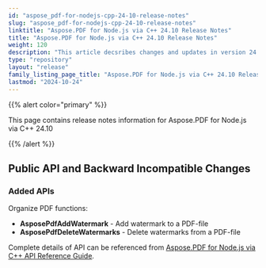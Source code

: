 ```yaml
---
id: "aspose_pdf-for-nodejs-cpp-24-10-release-notes"
slug: "aspose_pdf-for-nodejs-cpp-24-10-release-notes"
linktitle: "Aspose.PDF for Node.js via C++ 24.10 Release Notes"
title: "Aspose.PDF for Node.js via C++ 24.10 Release Notes"
weight: 120
description: "This article decsribes changes and updates in version 24.10 of Aspose.PDF for Node.js via C++"
type: "repository"
layout: "release"
family_listing_page_title: "Aspose.PDF for Node.js via C++ 24.10 Release Notes"
lastmod: "2024-10-24"
---
```


{{% alert color="primary" %}}

This page contains release notes information for Aspose.PDF for Node.js via C++ 24.10

{{% /alert %}}

## Public API and Backward Incompatible Changes

### Added APIs

Organize PDF functions:
* **AsposePdfAddWatermark** - Add watermark to a PDF-file
* **AsposePdfDeleteWatermarks** - Delete watermarks from a PDF-file


Complete details of API can be referenced from [Aspose.PDF for Node.js via C++ API Reference Guide](https://reference.aspose.com/pdf/nodejs-cpp/).